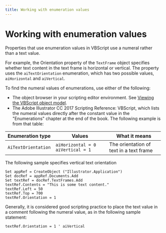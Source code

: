 ```yaml
---
title: Working with enumeration values
---
```

# Working with enumeration values

Properties that use enumeration values in VBScript use a numeral rather than a text value.

For example, the Orientation property of the `TextFrame` object specifies whether text content in the text frame is horizontal or vertical. The property uses the `aiTextOrientation` enumeration, which has two possible values, `aiHorizontal` and `aiVertical`.

To find the numeral values of enumerations, use either of the following:

- The object browser in your scripting editor environment. See [Viewing the VBScript object model](../../introduction/viewingtheobjectmodel#viewing-the-vbscript-object-model).
- The Adobe lllustrator CC 2017 Scripting Reference: VBScript, which lists the numeral values directly after the constant value in the "Enumerations" chapter at the end of the book. The following example is from that table:

| Enumeration type | Values | What it means |
|---|---|---|
| `AiTextOrientation` | `aiHorizontal = 0` `aiVertical = 1` | The orientation of text in a text frame |

The following sample specifies vertical text orientation

```vbscript
Set appRef = CreateObject ("Illustrator.Application")
Set docRef = appRef.Documents.Add
Set textRef = docRef.TextFrames.Add
textRef.Contents = "This is some text content."
textRef.Left = 50
textRef.Top = 700
textRef.Orientation = 1
```

Generally, it is considered good scripting practice to place the text value in a comment following the numeral value, as in the following sample statement:

```vbscript
textRef.Orientation = 1 ' aiVertical
```
